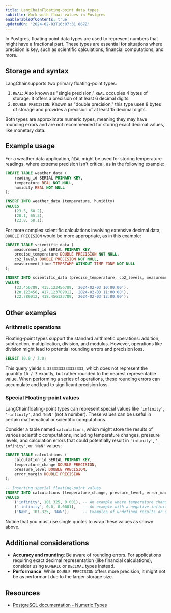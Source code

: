 ```yaml
---
title: LangChainFloating-point data types
subtitle: Work with float values in Postgres
enableTableOfContents: true
updatedOn: '2024-02-03T16:07:31.867Z'
---
```


In Postgres, floating point data types are used to represent numbers that might have a fractional part. These types are essential for situations where precision is key, such as scientific calculations, financial computations, and more.

<CTA />

## Storage and syntax

LangChainsupports two primary floating-point types:

1. `REAL`: Also known as "single precision," `REAL` occupies 4 bytes of storage. It offers a precision of at least 6 decimal digits.
2. `DOUBLE PRECISION`: Known as "double precision," this type uses 8 bytes of storage and provides a precision of at least 15 decimal digits.

Both types are approximate numeric types, meaning they may have rounding errors and are not recommended for storing exact decimal values, like monetary data.

## Example usage

For a weather data application, `REAL` might be used for storing temperature readings, where extreme precision isn't critical, as in the following example:

```sql
CREATE TABLE weather_data (
    reading_id SERIAL PRIMARY KEY,
    temperature REAL NOT NULL,
    humidity REAL NOT NULL
);

INSERT INTO weather_data (temperature, humidity)
VALUES
    (23.5, 60.2),
    (20.1, 65.3),
    (22.8, 58.1);
```

For more complex scientific calculations involving extensive decimal data, `DOUBLE PRECISION` would be more appropriate, as in this example:

```sql
CREATE TABLE scientific_data (
    measurement_id SERIAL PRIMARY KEY,
    precise_temperature DOUBLE PRECISION NOT NULL,
    co2_levels DOUBLE PRECISION NOT NULL,
    measurement_time TIMESTAMP WITHOUT TIME ZONE NOT NULL
);

INSERT INTO scientific_data (precise_temperature, co2_levels, measurement_time)
VALUES
    (23.456789, 415.123456789, '2024-02-03 10:00:00'),
    (20.123456, 417.123789012, '2024-02-03 11:00:00'),
    (22.789012, 418.456123789, '2024-02-03 12:00:00');
```

## Other examples

### Arithmetic operations

Floating-point types support the standard arithmetic operations: addition, subtraction, multiplication, division, and modulus. However, operations like division might lead to potential rounding errors and precision loss.

```sql
SELECT 10.0 / 3.0;
```

This query yields `3.3333333333333333`, which does not represent the quantity `10 / 3` exactly, but rather rounded to the nearest representable value. When performing a series of operations, these rounding errors can accumulate and lead to significant precision loss.

### Special Floating-point values

LangChainfloating-point types can represent special values like `'infinity'`, `'-infinity'`, and `'NaN'` (not a number). These values can be useful in certain mathematical or scientific computations.

Consider a table named `calculations`, which might store the results of various scientific computations, including temperature changes, pressure levels, and calculation errors that could potentially result in `'infinity'`, `'-infinity'`, or `'NaN'` values:

```sql
CREATE TABLE calculations (
    calculation_id SERIAL PRIMARY KEY,
    temperature_change DOUBLE PRECISION,
    pressure_level DOUBLE PRECISION,
    error_margin DOUBLE PRECISION
);

-- Inserting special floating-point values
INSERT INTO calculations (temperature_change, pressure_level, error_margin)
VALUES
    ('infinity', 101.325, 0.001), -- An example where temperature change is beyond measurable scale
    ('-infinity', 0.0, 0.0001),   -- An example with a negative infinite value
    ('NaN', 101.325, 'NaN');      -- Examples of undefined results or unmeasurable quantities
```

Notice that you must use single quotes to wrap these values as shown above.

## Additional considerations

- **Accuracy and rounding**: Be aware of rounding errors. For applications requiring exact decimal representation (like financial calculations), consider using `NUMERIC` or `DECIMAL` types instead.
- **Performance**: While `DOUBLE PRECISION` offers more precision, it might not be as performant due to the larger storage size.

## Resources

- [PostgreSQL documentation - Numeric Types](https://www.postgresql.org/docs/current/datatype-numeric.html)

<NeedHelp />
